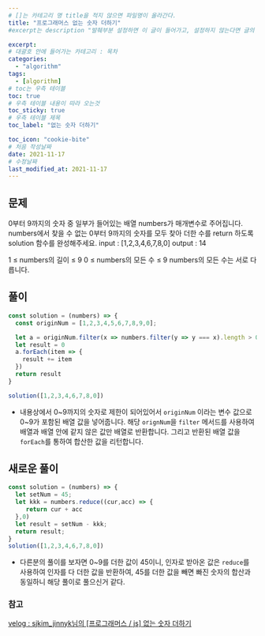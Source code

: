```yaml
---
# []는 카테고리 명 title을 적지 않으면 파일명이 올라간다.
title: "프로그래머스 없는 숫자 더하기"
#excerpt는 description "발췌부분 설정하면 이 글이 들어가고, 설정하지 않는다면 글의 첫 문단이 들어가게됨"

excerpt: 
# 대괄호 안에 들어가는 카테고리 : 목차
categories:
  - "algorithm"
tags:
  - [algorithm]
# toc는 우측 테이블
toc: true
# 우측 테이블 내용이 따라 오는것 
toc_sticky: true
# 우측 테이블 제목
toc_label: "없는 숫자 더하기"

toc_icon: "cookie-bite"
# 처음 작성날짜
date: 2021-11-17
# 수정날짜
last_modified_at: 2021-11-17
---
```


## 문제


0부터 9까지의 숫자 중 일부가 들어있는 배열 numbers가 매개변수로 주어집니다. numbers에서 찾을 수 없는 0부터 9까지의 숫자를 모두 찾아 더한 수를 return 하도록 solution 함수를 완성해주세요.
input : [1,2,3,4,6,7,8,0] output :	14

1 ≤ numbers의 길이 ≤ 9
0 ≤ numbers의 모든 수 ≤ 9
numbers의 모든 수는 서로 다릅니다.


## 풀이

```jsx
const solution = (numbers) => {
  const originNum = [1,2,3,4,5,6,7,8,9,0];

  let a = originNum.filter(x => numbers.filter(y => y === x).length > 0 ? false : true);
  let result = 0
  a.forEach(item => {
    result += item
  })
  return result
}

solution([1,2,3,4,6,7,8,0])
```

- 내용상에서 0~9까지의 숫자로 제한이 되어있어서 `originNum` 이라는 변수 값으로 0~9가 포함된 배열 값을 넣어줍니다. 해당 `orignNum`을 `filter` 메서드를 사용하여 배열과 배열 안에 같지 않은 값만 배열로 반환합니다.
그리고 반환된 배열 값을 `forEach`를 통하여 합산한 값을 리턴합니다.

## 새로운 풀이

```jsx
const solution = (numbers) => {
  let setNum = 45;
  let kkk = numbers.reduce((cur,acc) => {
     return cur + acc
  },0)
  let result = setNum - kkk;
  return result;
}
solution([1,2,3,4,6,7,8,0])
```

- 다른분의 풀이를 보자면 0~9를 더한 값이 45이니, 인자로 받아온 값은 `reduce`를 사용하여 인자를 다 더한 값을 반환하여, 45를 더한 값을 빼면 빠진 숫자의 합산과 동일하니 해당 풀이로 풀으신거 같다.


### 참고

[velog : sjkim_jinnyk님의 [프로그래머스 / js] 없는 숫자 더하기](https://velog.io/@sjkim_jinnyk/%EC%97%86%EB%8A%94-%EC%88%AB%EC%9E%90-%EB%8D%94%ED%95%98%EA%B8%B0)
